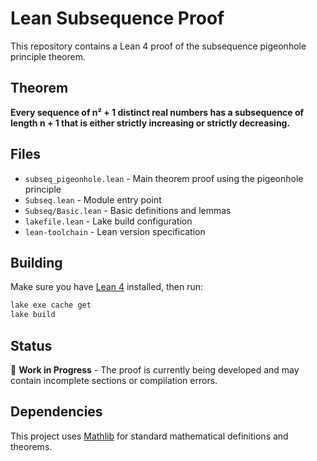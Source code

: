 # Lean Subsequence Proof

This repository contains a Lean 4 proof of the subsequence pigeonhole principle theorem.

## Theorem

**Every sequence of n² + 1 distinct real numbers has a subsequence of length n + 1 that is either strictly increasing or strictly decreasing.**

## Files

- `subseq_pigeonhole.lean` - Main theorem proof using the pigeonhole principle
- `Subseq.lean` - Module entry point
- `Subseq/Basic.lean` - Basic definitions and lemmas
- `lakefile.lean` - Lake build configuration
- `lean-toolchain` - Lean version specification

## Building

Make sure you have [Lean 4](https://leanprover.github.io/lean4/doc/setup.html) installed, then run:

```bash
lake exe cache get
lake build
```

## Status

🚧 **Work in Progress** - The proof is currently being developed and may contain incomplete sections or compilation errors.

## Dependencies

This project uses [Mathlib](https://github.com/leanprover-community/mathlib4) for standard mathematical definitions and theorems. 